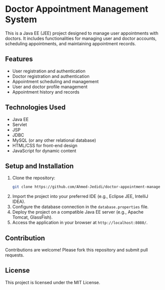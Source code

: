 # Doctor Appointment Management System

This is a Java EE (JEE) project designed to manage user appointments with doctors. It includes functionalities for managing user and doctor accounts, scheduling appointments, and maintaining appointment records.

## Features

- User registration and authentication
- Doctor registration and authentication
- Appointment scheduling and management
- User and doctor profile management
- Appointment history and records

## Technologies Used

- Java EE
- Servlet
- JSP
- JDBC
- MySQL (or any other relational database)
- HTML/CSS for front-end design
- JavaScript for dynamic content

## Setup and Installation

1. Clone the repository:
   ```bash
   git clone https://github.com/Ahmed-Jedidi/doctor-appointment-management-system.git
   ```
2. Import the project into your preferred IDE (e.g., Eclipse JEE, IntelliJ IDEA).
3. Configure the database connection in the `database.properties` file.
4. Deploy the project on a compatible Java EE server (e.g., Apache Tomcat, GlassFish).
5. Access the application in your browser at `http://localhost:8080/`.

## Contribution

Contributions are welcome! Please fork this repository and submit pull requests.

## License

This project is licensed under the MIT License.

